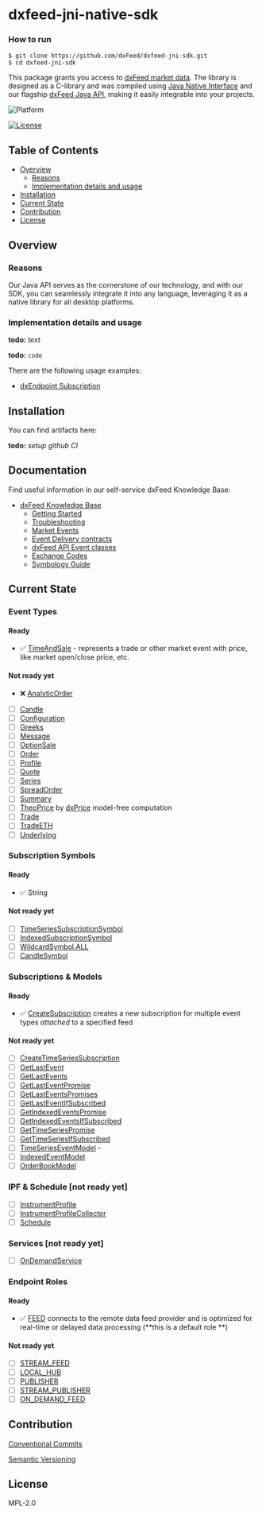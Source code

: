 # dxfeed-jni-native-sdk

### How to run

```
$ git clone https://github.com/dxFeed/dxfeed-jni-sdk.git
$ cd dxfeed-jni-sdk
```

This package grants you access to [dxFeed market data](https://dxfeed.com/market-data/). The library
is designed as a С-library and was
compiled using [Java Native Interface](https://docs.oracle.com/javase/8/docs/technotes/guides/jni/)
and our flagship [dxFeed Java API](https://docs.dxfeed.com/dxfeed/api/overview-summary.html), making
it easily integrable
into your projects.

![Platform](https://img.shields.io/badge/platform-win--x64%20%7C%20linux--x64%20%7C%20osx-lightgrey)

[![License](https://img.shields.io/badge/license-MPL--2.0-orange)](https://github.com/dxFeed/dxfeed-graal-native-sdk/blob/master/LICENSE)

## Table of Contents

- [Overview](#overview)
    * [Reasons](#reasons)
    * [Implementation details and usage](#Implementation-details-and-usage)
- [Installation](#installation)
- [Current State](#current-state)
- [Contribution](#Contribution)
- [License](#License)

## Overview

### Reasons

Our Java API serves as the cornerstone of our technology, and with our SDK, you can seamlessly
integrate it into any language, leveraging it as a native library for all desktop platforms.

### Implementation details and usage

**todo:** _text_

**todo:** ```code```

There are the following usage examples:

* [dxEndpoint Subscription](native/main.cpp)

## Installation

You can find artifacts here:

**todo:** _setup github CI_

## Documentation

Find useful information in our self-service dxFeed Knowledge Base:

- [dxFeed Knowledge Base](https://kb.dxfeed.com/index.html?lang=en)
    * [Getting Started](https://kb.dxfeed.com/en/getting-started.html)
    * [Troubleshooting](https://kb.dxfeed.com/en/troubleshooting-guidelines.html)
    * [Market Events](https://kb.dxfeed.com/en/data-model/dxfeed-api-market-events.html)
    * [Event Delivery contracts](https://kb.dxfeed.com/en/data-model/model-of-event-publishing.html#event-delivery-contracts)
    * [dxFeed API Event classes](https://kb.dxfeed.com/en/data-model/model-of-event-publishing.html#dxfeed-api-event-classes)
    * [Exchange Codes](https://kb.dxfeed.com/en/data-model/exchange-codes.html)
    * [Symbology Guide](https://kb.dxfeed.com/en/data-model/symbology-guide.html)

## Current State

### Event Types

#### Ready
- :white_check_mark: [TimeAndSale](https://docs.dxfeed.com/dxfeed/api/com/dxfeed/event/market/TimeAndSale.html) -
  represents a trade or
  other market event with price, like market open/close price, etc.

#### Not ready yet
- :x: [AnalyticOrder](https://docs.dxfeed.com/dxfeed/api/com/dxfeed/event/market/AnalyticOrder.html)
- [ ] [Candle](https://docs.dxfeed.com/dxfeed/api/com/dxfeed/event/candle/Candle.html)
- [ ] [Configuration](https://docs.dxfeed.com/dxfeed/api/com/dxfeed/event/misc/Configuration.html)
- [ ] [Greeks](https://docs.dxfeed.com/dxfeed/api/com/dxfeed/event/option/Greeks.html)
- [ ] [Message](https://docs.dxfeed.com/dxfeed/api/com/dxfeed/event/misc/Message.html)
- [ ] [OptionSale](https://docs.dxfeed.com/dxfeed/api/com/dxfeed/event/market/OptionSale.html)
- [ ] [Order](https://docs.dxfeed.com/dxfeed/api/com/dxfeed/event/market/Order.html)
- [ ] [Profile](https://docs.dxfeed.com/dxfeed/api/com/dxfeed/event/market/Profile.html)
- [ ] [Quote](https://docs.dxfeed.com/dxfeed/api/com/dxfeed/event/market/Quote.html)
- [ ] [Series](https://docs.dxfeed.com/dxfeed/api/com/dxfeed/event/option/Series.html)
- [ ] [SpreadOrder](https://docs.dxfeed.com/dxfeed/api/com/dxfeed/event/market/SpreadOrder.html)
- [ ] [Summary](https://docs.dxfeed.com/dxfeed/api/com/dxfeed/event/market/Summary.html)
- [ ] [TheoPrice](https://docs.dxfeed.com/dxfeed/api/com/dxfeed/event/option/TheoPrice.html)
  by [dxPrice](http://www.devexperts.com/en/products/price.html) model-free computation
- [ ] [Trade](https://docs.dxfeed.com/dxfeed/api/com/dxfeed/event/market/Trade.html)
- [ ] [TradeETH](https://docs.dxfeed.com/dxfeed/api/com/dxfeed/event/market/TradeETH.html)
- [ ] [Underlying](https://docs.dxfeed.com/dxfeed/api/com/dxfeed/event/option/Underlying.html)

### Subscription Symbols

#### Ready
- :white_check_mark: String

#### Not ready yet
- [ ] [TimeSeriesSubscriptionSymbol](https://docs.dxfeed.com/dxfeed/api/com/dxfeed/api/osub/TimeSeriesSubscriptionSymbol.html)
- [ ] [IndexedSubscriptionSymbol](https://docs.dxfeed.com/dxfeed/api/com/dxfeed/api/osub/IndexedEventSubscriptionSymbol.html)
- [ ] [WildcardSymbol.ALL](https://docs.dxfeed.com/dxfeed/api/com/dxfeed/api/osub/WildcardSymbol.html)
- [ ] [CandleSymbol](https://docs.dxfeed.com/dxfeed/api/com/dxfeed/event/candle/CandleSymbol.html) 

### Subscriptions & Models

#### Ready
- :white_check_mark: [CreateSubscription](https://docs.dxfeed.com/dxfeed/api/com/dxfeed/api/DXFeedSubscription.html)
  creates a new
  subscription for multiple event types *attached* to a specified feed

#### Not ready yet
- [ ] [CreateTimeSeriesSubscription](https://docs.dxfeed.com/dxfeed/api/com/dxfeed/api/DXFeedTimeSeriesSubscription.html)
- [ ] [GetLastEvent](https://docs.dxfeed.com/dxfeed/api/com/dxfeed/api/DXFeed.html#getLastEvent-E-)
- [ ] [GetLastEvents](https://docs.dxfeed.com/dxfeed/api/com/dxfeed/api/DXFeed.html#getLastEvents-java.util.Collection-)
- [ ] [GetLastEventPromise](https://docs.dxfeed.com/dxfeed/api/com/dxfeed/api/DXFeed.html#getLastEventPromise-java.lang.Class-java.lang.Object-)
- [ ] [GetLastEventsPromises](https://docs.dxfeed.com/dxfeed/api/com/dxfeed/api/DXFeed.html#getLastEventsPromises-java.lang.Class-java.util.Collection-)
- [ ] [GetLastEventIfSubscribed](https://docs.dxfeed.com/dxfeed/api/com/dxfeed/api/DXFeed.html#getLastEventIfSubscribed-java.lang.Class-java.lang.Object-)
- [ ] [GetIndexedEventsPromise](https://docs.dxfeed.com/dxfeed/api/com/dxfeed/api/DXFeed.html#getIndexedEventsPromise-java.lang.Class-java.lang.Object-com.dxfeed.event.IndexedEventSource-)
- [ ] [GetIndexedEventsIfSubscribed](https://docs.dxfeed.com/dxfeed/api/com/dxfeed/api/DXFeed.html#getIndexedEventsIfSubscribed-java.lang.Class-java.lang.Object-com.dxfeed.event.IndexedEventSource-)
- [ ] [GetTimeSeriesPromise](https://docs.dxfeed.com/dxfeed/api/com/dxfeed/api/DXFeed.html#getTimeSeriesPromise-java.lang.Class-java.lang.Object-long-long-)
- [ ] [GetTimeSeriesIfSubscribed](https://docs.dxfeed.com/dxfeed/api/com/dxfeed/api/DXFeed.html#getTimeSeriesIfSubscribed-java.lang.Class-java.lang.Object-long-long-)
- [ ] [TimeSeriesEventModel](https://docs.dxfeed.com/dxfeed/api/com/dxfeed/model/TimeSeriesEventModel.html) -
- [ ] [IndexedEventModel](https://docs.dxfeed.com/dxfeed/api/com/dxfeed/model/IndexedEventModel.html)
- [ ] [OrderBookModel](https://docs.dxfeed.com/dxfeed/api/com/dxfeed/model/market/OrderBookModel.html)

### IPF & Schedule [not ready yet]

- [ ] [InstrumentProfile](https://docs.dxfeed.com/dxfeed/api/com/dxfeed/ipf/InstrumentProfile.html)
- [ ] [InstrumentProfileCollector](https://docs.dxfeed.com/dxfeed/api/com/dxfeed/ipf/live/InstrumentProfileCollector.html)
- [ ] [Schedule](https://docs.dxfeed.com/dxfeed/api/com/dxfeed/schedule/Schedule.html)

### Services [not ready yet]

- [ ] [OnDemandService](https://docs.dxfeed.com/dxfeed/api/com/dxfeed/ondemand/OnDemandService.html)

### Endpoint Roles
#### Ready
- :white_check_mark: [FEED](https://docs.dxfeed.com/dxfeed/api/com/dxfeed/api/DXEndpoint.Role.html#FEED) connects
  to the remote data
  feed provider and is optimized for real-time or delayed data processing (**this is a default role
  **)

#### Not ready yet

- [ ] [STREAM_FEED](https://docs.dxfeed.com/dxfeed/api/com/dxfeed/api/DXEndpoint.Role.html#STREAM_FEED)
- [ ] [LOCAL_HUB](https://docs.dxfeed.com/dxfeed/api/com/dxfeed/api/DXEndpoint.Role.html#LOCAL_HUB)
- [ ] [PUBLISHER](https://docs.dxfeed.com/dxfeed/api/com/dxfeed/api/DXEndpoint.Role.html#PUBLISHER)
- [ ] [STREAM_PUBLISHER](https://docs.dxfeed.com/dxfeed/api/com/dxfeed/api/DXEndpoint.Role.html#STREAM_PUBLISHER)
- [ ] [ON_DEMAND_FEED](https://docs.dxfeed.com/dxfeed/api/com/dxfeed/api/DXEndpoint.Role.html#ON_DEMAND_FEED)

## Contribution

[Conventional Commits](https://www.conventionalcommits.org/en/v1.0.0/)

[Semantic Versioning](https://semver.org/)

## License

MPL-2.0